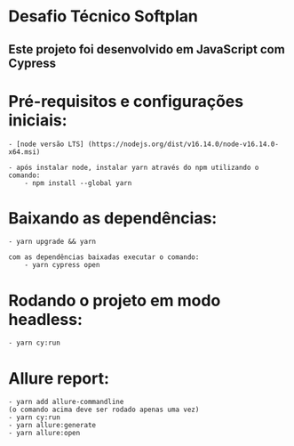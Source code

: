 # Desafio Técnico Softplan

## Este projeto foi desenvolvido em JavaScript com Cypress

# Pré-requisitos e configurações iniciais:

    - [node versão LTS] (https://nodejs.org/dist/v16.14.0/node-v16.14.0-x64.msi)
    
    - após instalar node, instalar yarn através do npm utilizando o comando:
        - npm install --global yarn

# Baixando as dependências:

    - yarn upgrade && yarn
    
    com as dependências baixadas executar o comando:
        - yarn cypress open

# Rodando o projeto em modo headless:

    - yarn cy:run

# Allure report:

    - yarn add allure-commandline
    (o comando acima deve ser rodado apenas uma vez)
    - yarn cy:run
    - yarn allure:generate
    - yarn allure:open
    


